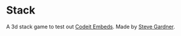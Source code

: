 # Stack
A 3d stack game to test out [Codeit Embeds](https://codeit.codes). Made by [Steve Gardner](https://twitter.com/steeevg).
